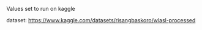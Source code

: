 Values set to run on kaggle

dataset: https://www.kaggle.com/datasets/risangbaskoro/wlasl-processed
